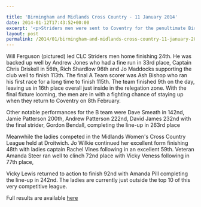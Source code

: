 ```yaml
---

title: 'Birmingham and Midlands Cross Country - 11 January 2014'
date: 2014-01-12T17:43:52+00:00
excerpt: '<p>Striders men were sent to Coventry for the penultimate Birmingham League fixture of the season, while the women headed to Droitwich in the Midland League......</p>'
layout: post
permalink: /2014/01/birmingham-and-midlands-cross-country-11-january-2014/
---
```

Will Ferguson (pictured) led CLC Striders men home finishing 24th. He was backed up well by Andrew Jones who had a fine run in 33rd place, Captain Chris Driskell in 56th, Rich Shardlow 96th and Jo Maddocks supporting the club well to finish 113th. The final A Team scorer was Ash Bishop who ran his first race for a long time to finish 115th. The team finished 9th on the day, leaving us in 16th place overall just inside in the relegation zone. With the final fixture looming, the men are in with a fighting chance of staying up when they return to Coventry on 8th February.

Other notable performances for the B team were Dave Smeath in 142nd, Jamie Patterson 200th, Andrew Patterson 222nd, David James 232nd with the final strider, Gordon Bendall, completing the line-up in 263rd place

Meanwhile the ladies competed in the Midlands Women's Cross Country League held at Droitwich. Jo Wilkie continued her excellent form finishing 48th with ladies captain Rachel Vines following in an excellent 59th. Veteran Amanda Steer ran well to clinch 72nd place with Vicky Veness following in 77th place, 

Vicky Lewis returned to action to finish 92nd with Amanda Pill completing the line-up in 242nd. The ladies are currently just outside the top 10 of this very competitive league.

Full results are available <a href="http://www.birminghamccleague.co.uk/images/stories/bdccl/articlepdfs/XC_League_Archive/2013-14/2014-01-11-Men-Div2-Ver1.pdf" target="_blank" rel="nofollow">here</a></p>